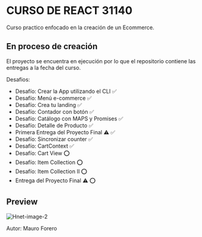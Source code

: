 # CURSO DE REACT 31140

Curso practico enfocado en la creación de un Ecommerce.

## En proceso de creación

El proyecto se encuentra en ejecución por lo que el repositorio contiene las entregas a la fecha del curso.

Desafios:
* Desafío: Crear la App utilizando el CLI ✅
* Desafío: Menú e-commerce ✅
* Desafío: Crea tu landing ✅
* Desafío: Contador con botón ✅
* Desafío: Catálogo con MAPS y Promises ✅
* Desafío: Detalle de Producto ✅
* Primera Entrega del Proyecto Final ⚠ ✅
* Desafío: Sincronizar counter ✅
* Desafío: CartContext ✅
* Desafío: Cart View ⭕
* Desafío: Item Collection ⭕
* Desafío: Item Collection II ⭕
* Entrega del Proyecto Final ⚠ ⭕

## Preview

![Hnet-image-2](https://user-images.githubusercontent.com/42775364/164646070-b0491046-8443-49c5-be84-83643c4e20e4.gif)


Autor: Mauro Forero
